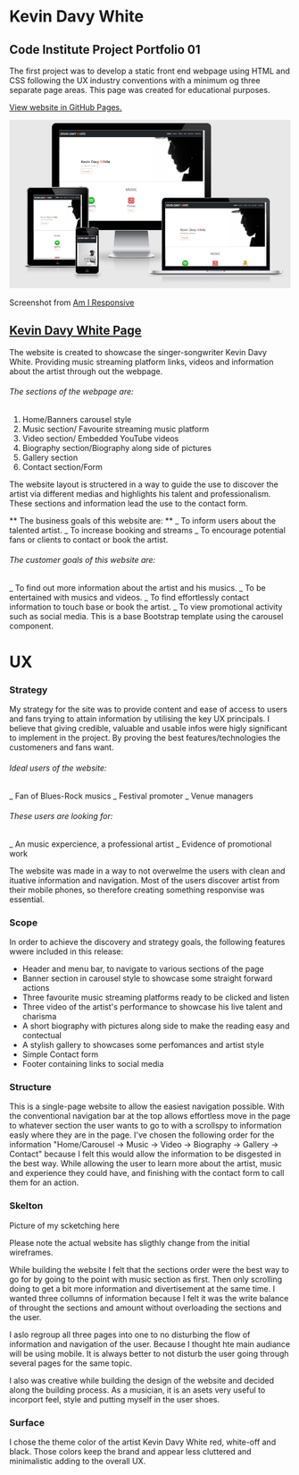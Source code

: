# Kevin Davy White

## Code Institute Project Portfolio 01
The first project was to develop a static front end webpage using HTML and CSS 
following the UX industry conventions with a minimum og three separate page areas.
This page was created for educational purposes.

[View website in GitHub Pages.](https://kevindgnanih.github.io/M1-repository-v1/)

![alt text](assets/images/preview-sizes-webpage.PNG "Responsive Image")

Screenshot from [Am I Responsive](http://http://ami.responsivedesign.is/#)

## [Kevin Davy White Page](https://kevindgnanih.github.io/M1-repository-v1/)

The website is created to showcase the singer-songwriter Kevin Davy White. Providing music streaming platform links, videos and information about the artist
through out the webpage.

###### The sections of the webpage are:

1. Home/Banners carousel style
2. Music section/ Favourite streaming music platform
3. Video section/ Embedded YouTube videos
4. Biography section/Biography along side of pictures
5. Gallery section
6. Contact section/Form

The website layout is structered in a way to guide the use to discover the artist via different medias and highlights
his talent and professionalism. These sections and information lead the use to the contact form.

** The business goals of this website are: **
_ To inform users about the talented artist.
_ To increase booking and streams
_ To encourage potential fans or clients to contact  or book the artist.

###### The customer goals of this website are:

_ To find out more information about the artist and his musics.
_ To be entertained with musics and videos.
_ To find effortlessly contact information to touch base or book the artist.
_ To view promotional activity such as social media.
This is a base Bootstrap template using the carousel component.

# UX

### Strategy

My strategy for the site was to provide content and ease of access to users and fans trying to attain information by utilising the key UX principals.
I believe that giving credible, valuable and usable infos were higly significant to implement in the project. By proving the best features/technologies the customeners and fans want.

###### Ideal users of the website:

_ Fan of Blues-Rock musics
_ Festival promoter
_ Venue managers

###### These users are looking for:

_ An music expercience, a professional artist
_ Evidence of promotional work


The website was made in a way to not overwelme the users with clean and ituative information and navigation.
Most of the users discover artist from their mobile phones, so therefore creating something responvise was essential.

### Scope

In order to achieve the discovery and strategy goals, the following features wwere included in this release:

- Header and menu bar, to navigate to various sections of the page
- Banner section in carousel style to showcase some straight forward actions
- Three favourite music streaming platforms ready to be clicked and listen
- Three video of the artist's performance to showcase his live talent and charisma
- A short biography with pictures along side to make the reading easy and contectual
- A stylish gallery to showcases some perfomances and artist style
- Simple Contact form
- Footer containing links to social media

### Structure

This is a single-page website to allow the easiest navigation possible. With the conventional navigation bar at the top allows effortless move in the page 
to whatever section the user wants to go to with a scrollspy to information easly where they are in the page. I've chosen the following order for the information
"Home/Carousel -> Music -> Video -> Biography -> Gallery -> Contact" because I felt this would allow the information to be disgested in the best way. While allowing the user to learn more about the artist, music and experience they could have, and finishing with the contact form to call them for an action.


### Skelton

Picture of my scketching here

Please note the actual website has sligthly change from the initial wireframes.

While building the website I felt that the sections order were the best way to go for by going to the point with music section as first. Then only scrolling doing to get a bit more information and divertisement at the same time. I wanted three collumns of information because I felt it was the write balance of throught the sections and amount without overloading the sections and the user.

I aslo regroup all three pages into one to no disturbing the flow of information and navigation of the user. Because I thought hte main audiance will be using mobile. It is always better to not disturb the user going through several pages for the same topic.

I also was creative while building the design of the website and decided along the building process. As a musician, it is an asets very useful to incorport feel, style and putting myself in the user shoes.

### Surface

I chose the theme color of the artist Kevin Davy White red, white-off and black. Those colors keep the brand and appear less cluttered and minimalistic adding to the overall UX. 